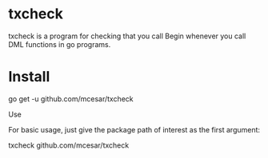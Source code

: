 # txcheck
txcheck is a program for checking that you call Begin whenever you call DML functions in go programs.

# Install

go get -u github.com/mcesar/txcheck

Use

For basic usage, just give the package path of interest as the first argument:

txcheck github.com/mcesar/txcheck
